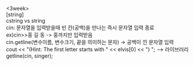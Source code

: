 <3week>  
[string]  
cstring vs string  
cin: 문자열을 입력받을때 빈 칸(공백)을 만나는 즉시 문자열 입력 종료  
ex)cin>>홍 길 동 -> 홍까지만 입력받음  
cin.getline(변수이름, 변수크기, 끝을 의미하는 문자) -> 공백이 낀 문자열 입력  
cout << "(Hint: The first letter starts with " << elvis[0] << ") "; --> <string>라이브러리  
getline(cin, singer); 
